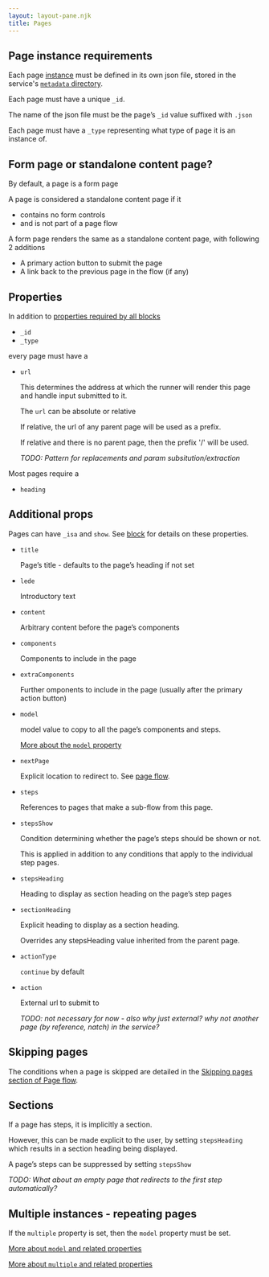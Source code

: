 ```yaml
---
layout: layout-pane.njk
title: Pages
---
```


## Page instance requirements

Each page [instance](/glossary#instance) must be defined in its own json file, stored in the service's [`metadata` directory](/overview/storage#service-data).

Each page must have a unique `_id`.

The name of the json file must be the page’s `_id` value suffixed with `.json`

Each page must have a `_type` representing what type of page it is an instance of.

## Form page or standalone content page?

By default, a page is a form page 

A page is considered a standalone content page if it

- contains no form controls
- and is not part of a page flow 

A form page renders the same as a standalone content page, with following 2 additions

- A primary action button to submit the page
- A link back to the previous page in the flow (if any)


## Properties

In addition to [properties required by all blocks](/overview/block)

- `_id`
- `_type`

every page must have a

- `url`

  This determines the address at which the runner will render this page and handle input submitted to it.

  The `url` can be absolute or relative
  
  If relative, the url of any parent page will be used as a prefix.

  If relative and there is no parent page, then the prefix '/' will be used.

  *TODO: Pattern for replacements and param subsitution/extraction*

Most pages require a

- `heading`

## Additional props

Pages can have `_isa` and `show`. See [block](/overview/block) for details on these properties.

- `title`

  Page’s title - defaults to the page’s heading if not set
- `lede`

  Introductory text

- `content`

  Arbitrary content before the page’s components

- `components`

  Components to include in the page

- `extraComponents`

  Further omponents to include in the page (usually after the primary action button)

- `model`

  model value to copy to all the page’s components and steps.

  [More about the `model` property](/overview/model)

- `nextPage`

  Explicit location to redirect to. See [page flow](/overview/flow).

- `steps`

  References to pages that make a sub-flow from this page.

- `stepsShow`

  Condition determining whether the page’s steps should be shown or not.

  This is applied in addition to any conditions that apply to the individual step pages.

- `stepsHeading`

  Heading to display as section heading on the page’s step pages

- `sectionHeading`

  Explicit heading to display as a section heading.

  Overrides any stepsHeading value inherited from the parent page.

- `actionType`

  `continue` by default

- `action`

  External url to submit to

  *TODO: not necessary for now - also why just external? why not another page (by reference, natch) in the service?*


## Skipping pages

The conditions when a page is skipped are detailed in the [Skipping pages section of Page flow](/overview/flow).


## Sections

If a page has steps, it is implicitly a section.

However, this can be made explicit to the user, by setting `stepsHeading` which results in a section heading being displayed.

A page’s steps can be suppressed by setting `stepsShow`

*TODO: What about an empty page that redirects to the first step automatically?*


## Multiple instances - repeating pages

If the `multiple` property is set, then the `model` property must be set.

[More about `model` and related properties](/overview/model)

[More about `multiple` and related properties](/overview/multiple)
